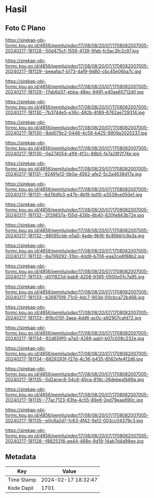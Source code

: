 # Hasil

## Foto C Plano

https://sirekap-obj-formc.kpu.go.id/4856/pemilu/pdpr/17/08/08/20/07/1708082007005-20240217-181128--50d475cf-1559-4139-9fab-fc5ac3fc2c97.jpg

https://sirekap-obj-formc.kpu.go.id/4856/pemilu/pdpr/17/08/08/20/07/1708082007005-20240217-181129--beeafacf-b173-4af9-9d80-cbc45e06ba7c.jpg

https://sirekap-obj-formc.kpu.go.id/4856/pemilu/pdpr/17/08/08/20/07/1708082007005-20240217-181129--17eb6d37-ebba-48ec-9491-e40ae60712d0.jpg

https://sirekap-obj-formc.kpu.go.id/4856/pemilu/pdpr/17/08/08/20/07/1708082007005-20240217-181130--7b3744e5-e36c-482b-8189-6762ae729314.jpg

https://sirekap-obj-formc.kpu.go.id/4856/pemilu/pdpr/17/08/08/20/07/1708082007005-20240217-181130--8dd079c2-0446-4c59-b425-9909a2020237.jpg

https://sirekap-obj-formc.kpu.go.id/4856/pemilu/pdpr/17/08/08/20/07/1708082007005-20240217-181130--0a274054-a1f4-4f2c-88b5-fa7a28f2f74e.jpg

https://sirekap-obj-formc.kpu.go.id/4856/pemilu/pdpr/17/08/08/20/07/1708082007005-20240217-181131--92491e12-0b0a-4562-afe2-5c2a4639d17a.jpg

https://sirekap-obj-formc.kpu.go.id/4856/pemilu/pdpr/17/08/08/20/07/1708082007005-20240217-181131--6d76dfb3-e47b-4b19-bd10-e3539ce050e1.jpg

https://sirekap-obj-formc.kpu.go.id/4856/pemilu/pdpr/17/08/08/20/07/1708082007005-20240217-181132--2f29837a-155d-426b-8b40-820fe843b72e.jpg

https://sirekap-obj-formc.kpu.go.id/4856/pemilu/pdpr/17/08/08/20/07/1708082007005-20240217-181132--98095cbb-e5a0-4ade-9b16-6c89bb1c9a3a.jpg

https://sirekap-obj-formc.kpu.go.id/4856/pemilu/pdpr/17/08/08/20/07/1708082007005-20240217-181132--8a799292-31bc-4dd9-b706-eaa2ce8f88b2.jpg

https://sirekap-obj-formc.kpu.go.id/4856/pemilu/pdpr/17/08/08/20/07/1708082007005-20240217-181133--d011823d-bab8-4208-9395-0500e01c7a95.jpg

https://sirekap-obj-formc.kpu.go.id/4856/pemilu/pdpr/17/08/08/20/07/1708082007005-20240217-181133--b26975f8-71c0-4dc7-903d-00cbca72b468.jpg

https://sirekap-obj-formc.kpu.go.id/4856/pemilu/pdpr/17/08/08/20/07/1708082007005-20240217-181133--8f9c015f-3aea-4dd6-ac0c-a92907cafd72.jpg

https://sirekap-obj-formc.kpu.go.id/4856/pemilu/pdpr/17/08/08/20/07/1708082007005-20240217-181134--92d659f0-a7a0-4289-aab1-b07c008c232e.jpg

https://sirekap-obj-formc.kpu.go.id/4856/pemilu/pdpr/17/08/08/20/07/1708082007005-20240217-181134--6829293f-f27d-4c36-b435-8562efe4f2d6.jpg

https://sirekap-obj-formc.kpu.go.id/4856/pemilu/pdpr/17/08/08/20/07/1708082007005-20240217-181135--5d2acec6-54c6-40ca-819c-26debea1b66a.jpg

https://sirekap-obj-formc.kpu.go.id/4856/pemilu/pdpr/17/08/08/20/07/1708082007005-20240217-181135--77ac7123-83fa-4c55-89e6-2ed79eae690c.jpg

https://sirekap-obj-formc.kpu.go.id/4856/pemilu/pdpr/17/08/08/20/07/1708082007005-20240217-181135--e0c8a2d7-fc63-4f42-9a12-003cc04379c3.jpg

https://sirekap-obj-formc.kpu.go.id/4856/pemilu/pdpr/17/08/08/20/07/1708082007005-20240217-181128--f8825316-ae44-468e-9d19-14ab7d4d98ee.jpg


## Metadata

| Key        | Value               |
| ---------- | ------------------- |
| Time Stamp | 2024-02-17 18:32:47 |
| Kode Dapil | 1701                |



